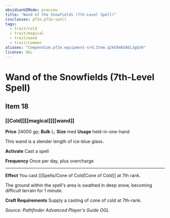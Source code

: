 ```yaml
---
obsidianUIMode: preview
title: "Wand of the Snowfields (7th-Level Spell)"
cssclasses: pf2e,pf2e-spell
tags:
  - trait/cold
  - trait/magical
  - trait/wand
  - trait/common
aliases: "Compendium.pf2e.equipment-srd.Item.q2kE0mEUAEL3gQv0"
license: OGL
---
```

# Wand of the Snowfields (7th-Level Spell)
## Item 18
### [[Cold]][[magical]][[wand]]


**Price** 24000 gp; 
**Bulk** L; **Size** med
**Usage** held-in-one-hand

This wand is a slender length of ice-blue glass.

**Activate** Cast a spell

**Frequency** Once per day, plus overcharge

* * *

**Effect** You cast [[Spells/Cone of Cold|Cone of Cold]] at 7th rank.

The ground within the spell's area is swathed in deep snow, becoming difficult terrain for 1 minute.

**Craft Requirements** Supply a casting of cone of cold at 7th-rank.

*Source: Pathfinder Advanced Player's Guide*
*OGL*